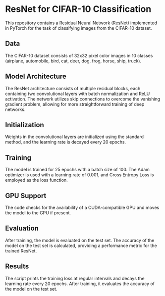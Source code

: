 # ResNet for CIFAR-10 Classification  
This repository contains a Residual Neural Network (ResNet) implemented in PyTorch for the task of classifying images from the CIFAR-10 dataset.  

## Data  
The CIFAR-10 dataset consists of 32x32 pixel color images in 10 classes (airplane, automobile, bird, cat, deer, dog, frog, horse, ship, truck).  

## Model Architecture  
The ResNet architecture consists of multiple residual blocks, each containing two convolutional layers with batch normalization and ReLU activation. The network utilizes skip connections to overcome the vanishing gradient problem, allowing for more straightforward training of deep networks.  

## Initialization  
Weights in the convolutional layers are initialized using the standard method, and the learning rate is decayed every 20 epochs.  

## Training  
The model is trained for 25 epochs with a batch size of 100. The Adam optimizer is used with a learning rate of 0.001, and Cross Entropy Loss is employed as the loss function.  

## GPU Support  
The code checks for the availability of a CUDA-compatible GPU and moves the model to the GPU if present.  

## Evaluation  
After training, the model is evaluated on the test set. The accuracy of the model on the test set is calculated, providing a performance metric for the trained ResNet.  

## Results  
The script prints the training loss at regular intervals and decays the learning rate every 20 epochs. After training, it evaluates the accuracy of the model on the test set.  

